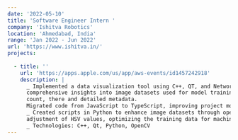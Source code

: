 ```yaml
---
date: '2022-05-10'
title: 'Software Engineer Intern '
company: 'Ishitva Robotics'
location: 'Ahmedabad, India'
range: 'Jan 2022 - Jun 2022'
url: 'https://www.ishitva.in/'
projects:
   
  - title: ''
    url: 'https://apps.apple.com/us/app/aws-events/id1457242918'
    description: |
      _ Implemented a data visualization tool using C++, QT, and Network File System (NFS), enabling
      comprehensive insights into image datasets used for model training. This tool allowed tracking the image
      count, there and detailed metadata.
      Migrated code from JavaScript to TypeScript, improving project module clarity, easing code understanding, and debugging for new developers.
      _ Created scripts in Python to enhance image datasets through operations such as rotation of images and
      adjustment of HSV values, optimizing the training data for machine learning algorithms.
      _ Technologies: C++, Qt, Python, OpenCV
---
```

